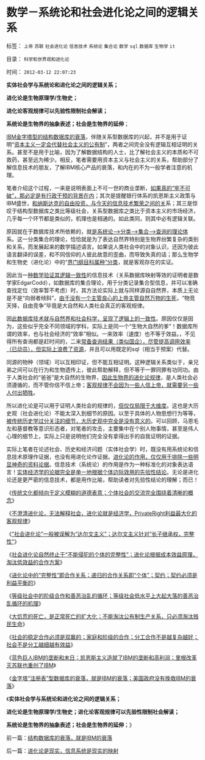 # 数学－系统论和社会进化论之间的逻辑关系

标签： `上帝` `苏联` `社会进化论` `信息技术` `系统论` `集合论` `数学` `sql` `数据库` `生物学` `it` 

目录： `科学和世界观和进化论`

时间： `2012-03-12 22:07:23`

**实体社会学与系统论和进化论之间的逻辑关系；**

**进化论是生物原理学/生物史；**

**进化论客观规律可以先验性限制社会解读；**

**系统论是生物界的抽象表述；社会是生物界的延伸**；

[IBM金字塔型的结构数据库的衰落](../../../2012/3/11/蓝色巨人IBM的垄断和末日.md)，伴随关系型数据库的兴起，并不是用于证明“[资本主义一定会代替社会主义的公有制](../../../2010/12/22/私有制有无比的优越性;人与人的差异推动社会前进；.md)”，两者之间完全没有逻辑互相证明的关系。甚至不是用于比喻，因为了解数据结构的人士，比了解社会主义的本质和不可救药，甚至远为稀少。相反，笔者需要用资本主义与社会主义的关系，帮助部分了解信息技术的朋友，了解IBM核心产品的衰落，和内在的不为一般学者注意的机理。

笔者介绍这个过程，一来是说明表面上不可一世的商业垄断，[如果真的“牢不可破”，那必定是有行政干预的背景在内](../../../2009/9/17/反垄断，政府干预和贸易保护政策.md)；其次是提醒银行体系的凯恩斯主义政策与IBM盛世，[和纳斯达克的自由投资，与今天的信息技术繁荣之间的关](../../../2012/1/10/高市盈率是被特权侵犯的“生理反应”；.md)系；其三是惊叹于结构型数据库之类比等级社会，关系型数据库之类比于资本主义的市场经济，几乎每一个环节都是类似的，机理也是相通的。如此类同，则其中必有逻辑关联。

原因就在于数据库技术所依赖的，就[是系统论——>分类——>集合——>查询的理论体](../../../2012/2/25/《ThinkInJava》中的社会学和经济学分析.md)系。这一分类集合的理论，恰恰就是为了表达自然界特别是生物界纷繁复杂的类别和关系，而发展起来的数学描述语言。如果说人类社会中的对象认识，还因为彼此语言翻译的误差，和不同信仰的人彼此故意的歪曲，而导致失真的话；那么生物学和生物史（进化论）中的“[界门纲目科属种”分类](../../../2012/3/10/进化论就是经济学；不澄清进化论无法解释社会；.md)，就是客观存在的实证。

因此当一[种数学验证其逻辑一致性](../../../2010/6/12/数学是文科理科的分界；数学是科学的成本.md)的信息技术（关系数据库映射等效的证明者是数学家EdgarCodd），如数据库的集合理论，用于分类记录集合型信息，并可以准确查找定位（效率暂不考虑）时，其方法论实际上就与同样源自自然界，本质上无论是不是“向弱者倾斜”，[由于没有一个主管良心的上帝主管自然万物的生死](../../../2010/11/25/什么是实体？无神论是人类沟通合作的前提.md)，“物竞天择，自由竞争”毕竟是大自然和人类社会真正的客观规律。

因[此数据库技术就与自然界和社会科学，呈现了逻辑上的一致性](../../../2010/11/1/人类社会合作的基础是无神论，人与人合作的契约与神无关！.md)。原因仅仅是因为，这些似乎完全不同领域的学科，实际上是同一个“生物大自然的爹”！数据库所谓的效率，也与社会经济的“效率”相似。一来效率（速度）也不等于效益。，不见得所有查询都是赶时间的，二来[常备查询结果（类似国企），尽管提高调用效率（已动员），但实际上浪费了资源](../../../2011/11/5/国企名“企”不是企业，国企是国防单位.md)，并且可以用既定的sql（相当于预案）代替。

同源的物种（领域）可以互相印证，但不能互相证明。这种逻辑关系类似于，亲兄弟之间可以在行为和生物遗传上，彼此帮助解释，但不等于一罪同罪有功同功。由于人类社会的“爸爸”是大自然的生物界，[因此生物界的进化论规律](../../../2012/3/3/私有制淘汰剥削关系，公有制淘汰弱势群体.md)，是人类社会必须遵循的，而不管你信不信上帝；[客观规律不会因为一些人信上帝，就需要另一些人付出牺牲](../../../2012/3/10/进化论就是经济学；不澄清进化论无法解释社会；.md)。

所以进化论是可以用于证明人类社会的规律的，[但仅仅局限于大维度](../../../2010/4/21/大维度历史观允许在细节上“自圆其说”.md)。这也是大历史观（社会进化论）不能太深入到细节的原因。以至于具体的人物思想行为等等，[被传统历史学过分关注的细节，大历史观中完全是没有意义的](../../../2010/4/20/宗教的萌芽；和宗教萌芽的路径、方法、手段！.md)。可以回顾，马恩毛左和基督教等意识形态者，对笔者的攻击，主要集中在个别人物事情，甚至是伟人心理的细节上，实际上只是说明他们完全没有拿得出手的自我证明的证据。

实际上笔者在论述社会、历史和经济问题（实体社会学）时，既没有用系统论和信息技术原理作证据，也没有用进化论作证据。[进化论的作用，仅仅用于排除一些明显神奇的资料论据](../../../2011/6/9/历史观就是现实的世界观.md)。信息技术（系统论）的作用是作为一种标准化的对象表达语言！[实体经济学的论据完全是单一地根据个体边际效用的先验性结论](../../../2011/12/28/米塞斯和波普尔的不同“先验性”和社会性科学标准.md)。无论是进化论还是更严密的信息技术，都是用作比喻，帮助读者对先验性结论的理解；而已！

《[传统文化都倾向于定义模糊的道德表意；个体社会的交流完全围绕着清晰的概念](../../../2012/3/9/偷换概念，垄断语言，阻塞沟通.md)》

《[不澄清进化论，无法解释社会，进化论就是经济学，PrivateRight利益最大化的客观规律](../../../2012/3/10/进化论就是经济学；不澄清进化论无法解释社会；.md)》

《[“社会进化论”一般被误解为“达尔文主义”；达尔文主义针对“长子继承权，完整性”](../../../2012/3/10/那些最狂热主张达尔文主义的人.md)》

《[社会进化论自然终止于“不能侵犯的个体的完整性”；进化论根据成本效益原理，淘汰低效益的合作方案](../../../2012/3/10/进化论中的完整性契约，长子继承权，贵族特权，人权；.md)》

《[进化论中的“完整性”即合作关系；递归的合作关系即“个体”；契约；契约必须是利益平衡的](../../../2012/3/10/进化论中的“完整性”即合作关系及“个体”.md)》

《[等级社会中的阶级合作和善恶治乱的循环；等级社会低水平上大起大落的善恶治乱循环的机理](../../../2012/3/11/专制统治也有自我修正错误的能力.md)》

《[大饥荒的死亡，是正常死亡的扩大化；不能淘汰公有制生产关系，只必须淘汰贱民生命](../../../2012/3/11/阿马蒂亚森：大饥荒！正常死亡的扩大化.md)》

《[社会的稳定合作必须是双赢的；家庭和阶级的合作；分工合作不是越复杂越好；社会不是分工越细越有效益](../../../2012/3/11/进化论中的家庭和阶级，社会分工越细未必越发达.md)》

《[蓝色巨人IBM的垄断和末日；凯恩斯主义造就了IBM的垄断和高利润；里根改革灭苏联也重创了IBM](../../../2012/3/11/蓝色巨人IBM的垄断和末日.md)》

《[金字塔“注册表”型数据库的衰落，就是IBM的衰落；美国政府没有挽救IBM的衰落](../../../2012/3/12/结构数据库的衰落，就是IBM的衰落.md)》

《**实体社会学与系统论和进化论之间的逻辑关系；**

**进化论是生物原理学/生物史；进化论客观规律可以先验性限制社会解读；**

**系统论是生物界的抽象表述；社会是生物界的延伸**；》



前一篇：[结构数据库的衰落，就是IBM的衰落](../../../2012/3/12/结构数据库的衰落，就是IBM的衰落.md)

后一篇：[进化论是现实，信息系统是现实的映射](../../../2012/3/12/进化论是现实，信息系统是现实的映射.md)